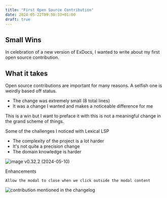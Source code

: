```yaml
---
title: "First Open Source Contribution"
date: 2024-05-22T09:50:33+01:00
draft: true
---
```


## Small Wins

In celebration of a new version of ExDocs, I wanted to write about my first open source contribution.

## What it takes

Open source contributions are important for many reasons. A selfish one is weirdly based off status.

- The change was extremely small (8 total lines)
- It was a change I wanted and makes a noticeable difference for me

This is a win but I want to preface it with this is not a meaningful change in the grand scheme of things.

Some of the challenges I noticed with Lexical LSP

- The complexity of the project is a lot harder
- It's not quite a precision change
- The domain knowledge is harder

![image](/images/distinct-vs-unique.jpg)
v0.32.2 (2024-05-10)

Enhancements

    Allow the modal to close when we click outside the modal content

![contribution mentioned in the changelog](/images/open-source-contribution.jpg)
